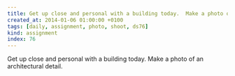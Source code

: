 ```yaml
---
title: Get up close and personal with a building today.  Make a photo of an architectural detail.
created_at: 2014-01-06 01:00:00 +0100
tags: [daily, assignment, photo, shoot, ds76]
kind: assignment
index: 76
---
```


Get up close and personal with a building today.  Make a photo of an architectural detail.
